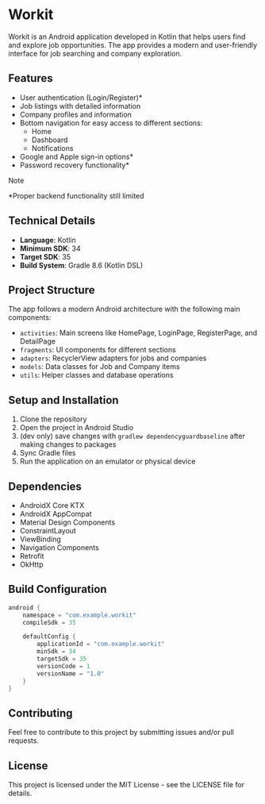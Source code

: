# Workit

Workit is an Android application developed in Kotlin that helps users find and explore job opportunities. The app provides a modern and user-friendly interface for job searching and company exploration.

## Features

- User authentication (Login/Register)*
- Job listings with detailed information
- Company profiles and information
- Bottom navigation for easy access to different sections:
  - Home
  - Dashboard
  - Notifications
- Google and Apple sign-in options*
- Password recovery functionality*

> [!NOTE]
> \*Proper backend functionality still limited 

## Technical Details

- **Language**: Kotlin
- **Minimum SDK**: 34
- **Target SDK**: 35
- **Build System**: Gradle 8.6 (Kotlin DSL)

## Project Structure

The app follows a modern Android architecture with the following main components:

- `activities`: Main screens like HomePage, LoginPage, RegisterPage, and DetailPage
- `fragments`: UI components for different sections
- `adapters`: RecyclerView adapters for jobs and companies
- `models`: Data classes for Job and Company items
- `utils`: Helper classes and database operations

## Setup and Installation

1. Clone the repository
2. Open the project in Android Studio
4. (dev only) save changes with `gradlew dependencyguardbaseline` after making changes to packages
5. Sync Gradle files
6. Run the application on an emulator or physical device

## Dependencies

- AndroidX Core KTX
- AndroidX AppCompat
- Material Design Components
- ConstraintLayout
- ViewBinding
- Navigation Components
- Retrofit
- OkHttp

## Build Configuration

```kotlin
android {
    namespace = "com.example.workit"
    compileSdk = 35

    defaultConfig {
        applicationId = "com.example.workit"
        minSdk = 34
        targetSdk = 35
        versionCode = 1
        versionName = "1.0"
    }
}
```

## Contributing

Feel free to contribute to this project by submitting issues and/or pull requests.

## License

This project is licensed under the MIT License - see the LICENSE file for details.
